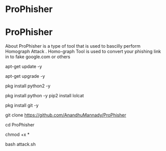# ProPhisher
# ProPhisher
About ProPhisher is a type of tool that is used to bascilly perform Homograph Attack . Homo-graph Tool is used to convert your phishing link in to fake google.com or others

apt-get update -y

apt-get upgrade -y

pkg install python2 -y

pkg install python -y pip2 install lolcat

pkg install git -y

git clone https://github.com/AnandhuMannady/ProPhisher

cd ProPhisher

chmod +x *

bash attack.sh
